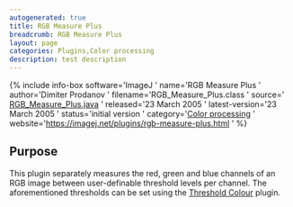 ```yaml
---
autogenerated: true
title: RGB Measure Plus
breadcrumb: RGB Measure Plus
layout: page
categories: Plugins,Color processing
description: test description
---
```


{% include info-box software='ImageJ ' name='RGB Measure Plus ' author='Dimiter Prodanov ' filename='RGB\_Measure\_Plus.class ' source=' [RGB\_Measure\_Plus.java](https://imagej.net/plugins/download/RGB_Measure_Plus.java) ' released='23 March 2005 ' latest-version='23 March 2005 ' status='initial version ' category='[Color processing](_Category_Color_processing "wikilink") ' website='https://imagej.net/plugins/rgb-measure-plus.html ' %}

## Purpose

This plugin separately measures the red, green and blue channels of an RGB image between user-definable threshold levels per channel. The aforementioned thresholds can be set using the [Threshold Colour](Threshold_Colour "wikilink") plugin.

 
